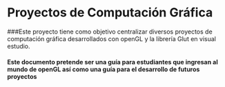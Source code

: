 # Proyectos de Computación Gráfica

###Este proyecto tiene como objetivo centralizar diversos proyectos de computación gráfica desarrollados con openGL y la librería Glut en visual estudio.

#### Este documento pretende ser una guía para estudiantes que ingresan al mundo de openGL así como una guía para el desarrollo de futuros proyectos
